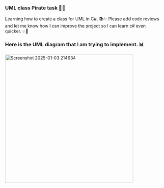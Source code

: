 ### UML class Pirate task 🏴‍☠️

Learning how to create a class for UML in C#. 📚✨ Please add code reviews and let me know how I can improve the project so I can learn c# even quicker. 💡🔧

### Here is the UML diagram that I am trying to implement. 📊

<img width="417" alt="Screenshot 2025-01-03 214634" src="https://github.com/user-attachments/assets/6c936474-1fdf-4860-8883-fd09d1dd7ff7" />
